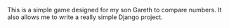 This is a simple game designed for my son Gareth to compare numbers.
It also allows me to write a really simple Django project.
